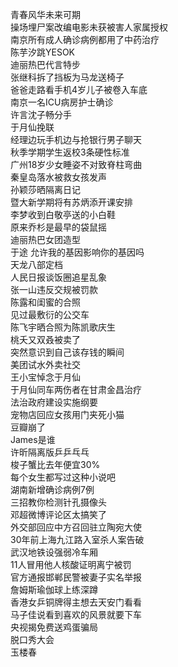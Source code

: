 青春风华未来可期  
操场埋尸案改编电影未获被害人家属授权  
南京所有成人确诊病例都用了中药治疗  
陈芋汐跳YESOK  
迪丽热巴代言特步  
张继科拆了挡板为马龙送椅子  
爸爸走路看手机4岁儿子被卷入车底  
南京一名ICU病房护士确诊  
许言沈子畅分手  
于月仙挽联  
经理边玩手机边与抢银行男子聊天  
秋季学期学生返校3条硬性标准  
广州18岁少女睡姿不对致脊柱弯曲  
秦皇岛落水被救女孩发声  
孙颖莎晒隔离日记  
暨大新学期将有苏炳添开课安排  
李梦收到白敬亭送的小白鞋  
原来乔杉是最早的袋鼠摇  
迪丽热巴女团造型  
于途 允许我的基因影响你的基因吗  
天龙八部定档  
人民日报谈饭圈追星乱象  
张一山违反交规被罚款  
陈露和闺蜜的合照  
见过最敷衍的公交车  
陈飞宇晒合照为陈凯歌庆生  
桃夭又双叒被卖了  
突然意识到自己该存钱的瞬间  
美团试水外卖社交  
王小宝悼念于月仙  
于月仙同车两伤者在甘肃金昌治疗  
法治政府建设实施纲要  
宠物店回应女孩用门夹死小猫  
豆瓣崩了  
James是谁  
许昕隔离版乒乒乓乓  
梭子蟹比去年便宜30%  
每个女生都写过这种小说吧  
湖南新增确诊病例7例  
三招教你检测针孔摄像头  
邓超微博评论区太搞笑了  
外交部回应中方召回驻立陶宛大使  
30年前上海九江路入室杀人案告破  
武汉地铁设强弱冷车厢  
11人冒用他人核酸证明离宁被罚  
官方通报邯郸民警被妻子实名举报  
詹姆斯瑜伽球上练深蹲  
香港女乒铜牌得主想去天安门看看  
马子佳说看到喜欢的风景就要下车  
央视揭免费送鸡蛋骗局  
脱口秀大会  
玉楼春  
